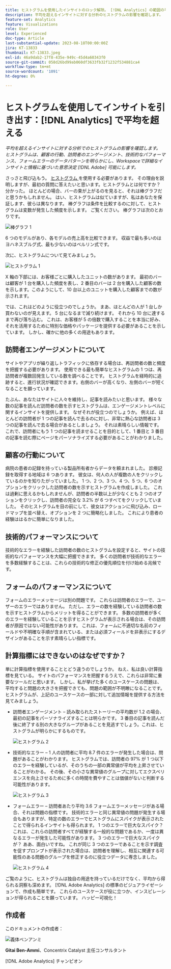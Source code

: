 ```yaml
---
title: ヒストグラムを使用したインサイトのロック解除。 [!DNL Analytics] の範囲の平均を超える
description: 平均を超えるインサイトに対する分析のヒストグラムの影響を確認します。
feature-set: Analytics
feature: Visualizations
role: User
level: Experienced
doc-type: Article
last-substantial-update: 2023-08-18T00:00:00Z
jira: KT-13833
thumbnail: KT-13833.jpeg
exl-id: 46a9dab2-17f8-435e-949c-45d4a60343f0
source-git-commit: 058d26bd99ab060df3633fb32f1232f534881ca4
workflow-type: tm+mt
source-wordcount: '1091'
ht-degree: 0%

---
```


# ヒストグラムを使用してインサイトを引き出す：[!DNL Analytics] で平均を超える

_平均を超えるインサイトに対する分析でのヒストグラムの影響を確認します。 ヒストグラムは、顧客の行動、訪問者のエンゲージメント、技術的なパフォーマンス、フォームエラーのデータパターンを明らかにし、Workspaceで詳細なインサイトと情報に基づいた意思決定 [!DNL Adobe] 可能にします。_

さっさと飛び込もう。 [ ヒストグラム ](https://experienceleague.adobe.com/docs/analytics/analyze/analysis-workspace/visualizations/histogram.html) を使用する必要があります。 その理由を説明しますが、最初の質問に答えたいと思います。ヒストグラムとは何ですか？ 分かった。 ほとんどの場合、バーの束が上がるのを見ると、それは棒グラフだと思うかもしれません。 はい、ヒストグラムは似ていますが、私はあなたを保証します、彼らは異なります。 棒グラフは条件を比較するのに対して、ヒストグラムは変数が発生した頻度を示します。 ご覧ください。 棒グラフは次のとおりです。

![ 棒グラフ 1](assets/bar-chart-1.png)

6 つのモデルがあり、各モデルの売上高を比較できます。 収益で最も多いのはヨハネスブルグ式、最も少ないのはベルリン式です。

次に、ヒストグラムについて見てみましょう。

![ ヒストグラム 1](assets/histogram-1.png)

X 軸の下部には、お客様ごとに購入したユニットの数があります。 最初のバーは顧客が 1 台を購入した頻度を表し、2 番目のバーは 2 台を購入した顧客の数を示します。このようにして、10 台以上のユニットを購入した顧客までの数が示されます。

では、これはどのように役立つのでしょうか。 まあ、ほとんどの人が 1 台しか買わないのが見えます。 5 台になるまで減り続けます。 それから 10 台に達するまで再び落ち込む。 これは、お客様が 5 の倍数で購入することを本当に好み、それを活用するために特別な価格やパッケージを提供する必要があることを示しています。 しかし、確かに他の多くの用途もあります。

## 訪問者エンゲージメントについて

サイトやアプリが繰り返しトラフィックに依存する場合は、再訪問者の数と頻度を把握する必要があります。 使用できる最も簡単なヒストグラムの 1 つは、再訪問者が複数回発生している数を調べることです。 ヒストグラムを経時的に追跡すると、進行状況が確認できます。右側のバーが高くなり、左側のバーが短くなることを願っています。

たぶん、あなたはサイトに人々を維持し、記事を読みたいと思います。 様々な数の記事を読んだ訪問者の数を示すヒストグラムは、エンゲージメントレベルに関するインサイトを提供します。 なぜそれが役立つのでしょうか。 例えば、ほとんどの訪問者が 1 つの記事を読んで去るのに対し、非常に熱心な訪問者は 3 つの記事を読んで去る場合があるとしましょう。 それは素晴らしい情報です。 これで、訪問者にもう 1 つの記事を読ませることを目的として、1 番目と 3 番目の記事を読む際にページをパーソナライズする必要があることがわかりました。

## 顧客の行動について

病院の患者の記録を持っている製品所有者からデータを頼まれました。 診療記録を取得する地域は 6 つあります。 彼女は、何人の人が複数の人をクリックしているのかを知りたがっていました。 1 つ、2 つ、3 つ、4 つ、5 つ、6 つのオプションをクリックした訪問者の数を示すヒストグラムを作成しました。 これは過剰に思えるかもしれませんが、訪問者の半数以上が少なくとも 2 つのオプションをクリックし、訪問者の完全な 3.2% が 6 つすべてをクリックしていました。 そのヒストグラムを目の前にして、彼女はアクションに飛び込み、ロードマップを並べ替え、オプションを 2 つに簡略化しました。 これにより患者の経験ははるかに簡単になりました。

## 技術的パフォーマンスについて

技術的なエラーを経験した訪問者の数のヒストグラムを設定すると、サイトの技術的なパフォーマンスを大幅に把握できます。 多くの訪問者が技術的なエラーを多数経験することは、これらの技術的な修正の優先順位を付け始める兆候です。

## フォームのパフォーマンスについて

フォームのエラーメッセージは別の問題です。 これらは訪問者のエラーで、ユーザーのエラーではありません。 ただし、エラーの数を経験している訪問者の数を示すヒストグラムからメリットを得ることができます。 多数の訪問者が多くのエラーを経験していることを示すヒストグラムが表示される場合は、その訪問者が原因ではない可能性があります。 これは、フォームに不適切な名前のフィールドや不明確な手順が含まれている、または必須フィールドを非表示にするデザインがあることを示す素晴らしい指標です。

## 計算指標にはできないのはなぜですか？

単に計算指標を使用することとどう違うのでしょうか。 ねえ、私は良い計算指標を見ている。 サイトのパフォーマンスを把握するうえで、これらは非常に重要なツールだと思います。 しかし、私が挙げた多くのユースケースの問題は、平均すると問題の大きさを把握できても、問題の範囲が不明瞭になることです。 ヒストグラムが、上記のユースケースの一部に対して追加情報を提供する方法を見てみましょう。

- 訪問者エンゲージメント – 読み取られたストーリーの平均数が 1.2 の場合、最初の記事をパーソナライズすることは明らかです。 3 番目の記事を読んだ後に終了する別の大きなグループがあることを見逃すでしょう。これは、ヒストグラムが明らかにするものです。

  ![ ヒストグラム 2](assets/histogram-2.png)

- 技術的なエラー – 1 人の訪問者に平均 8.7 件のエラーが発生した場合は、問題があることがわかります。 ヒストグラムでは、訪問者の 97% が 1 つ以下のエラーを経験しているが、そのうちの一部の異常値が平均を上昇させていることがわかる。 その後、その小さな異常値のグループに対してエクスペリエンスを向上させるために多くの時間を費やすことは価値がないと判断する可能性があります。

  ![ ヒストグラム 3](assets/histogram-3.png)

- フォームエラー – 訪問者あたり平均 3.6 フォームエラーメッセージがある場合、それは問題の指標です。 技術的エラーと同じ異常値の問題が発生する場合もありますが、特定の数のエラーでヒストグラムにスパイクが表示されたことで得られるインサイトも得られます。 1 つのエラーで巨大なスパイク？ これは、これらの訪問者すべてが経験する一般的な問題であるか、一度は異なるエラーが発生した可能性があります。 3 つのエラーで巨大なスパイクが？ ああ、面白いですね。 これが同じ 3 つのエラーであることを示す調査を促すプロンプトが表示された場合は、訪問者を理解し、相互に関連する可能性のある問題のグループを修正するのに役立つデータに専念しました。

  ![ ヒストグラム 4](assets/histogram-4.png)

ご覧のように、ヒストグラムは独自の用途を持っているだけでなく、平均から得られる洞察も深めます。 [!DNL Adobe Analytics] の標準のビジュアライゼーションで、作成も簡単です。 これらのユースケースが役に立つか、インスピレーションが得られることを願っています。 ハッピー可視化！

## 作成者

このドキュメントの作成者：

![ 義体ベンアンミ ](assets/gitai-headshot.png)

**Gitai Ben-Ammi**、Concentrix Catalyst 主任コンサルタント

[!DNL Adobe Analytics] チャンピオン
